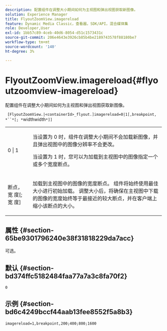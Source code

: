 ```yaml
---
description: 配置组件在调整大小期间如何为主视图和弹出视图获取新图像。
solution: Experience Manager
title: FlyoutZoomView.imagereload
feature: Dynamic Media Classic，查看器，SDK/API，混合媒体集
role: Developer,User
exl-id: 1bb57c89-4ceb-40d6-8054-d51c1573431c
source-git-commit: 206e4643e3926cb85b4be2189743578f88180be7
workflow-type: tm+mt
source-wordcount: '140'
ht-degree: 3%

---
```


# FlyoutZoomView.imagereload{#flyoutzoomview-imagereload}

配置组件在调整大小期间如何为主视图和弹出视图获取新图像。

` [FlyoutZoomView.|<containerId>_flyout.]imagereload=0|1[,breakpoint, *``*[; *`widthwidth`*]]`

<table id="table_E314540D347D47699C04EB80D20C0721"> 
 <tbody> 
  <tr> 
   <td colname="col1"> <p> <span class="codeph"> 0 | 1 </span> </p> </td> 
   <td colname="col2"> <p>当设置为<span class="codeph"> 0 </span>时，组件在调整大小期间不会加载新图像，并且弹出视图中的图像分辨率不会更改。 </p> <p>当设置为<span class="codeph"> 1 </span>时，您可以为加载到主视图中的图像指定一个或多个宽度断点。 </p> </td> 
  </tr> 
  <tr> 
   <td colname="col1"> <p> <span class="codeph"> 断点， <span class="varname"> 宽 </span>度[; <span class="varname"> 宽 </span>度]  </span> </p> </td> 
   <td colname="col2"> <p>加载到主视图中的图像的宽度断点。 组件将始终使用最佳大小进行初始加载。 调整大小后，将确保在主视图中下载的图像的宽度始终等于最接近的较大断点，并在客户端上缩小该断点的大小。 </p> </td> 
  </tr> 
 </tbody> 
</table>

## 属性 {#section-65be9301796240e38f31818229da7acc}

可选。

## 默认 {#section-bd374ffc5182484faa77a7a3c8fa70f2}

`0`

## 示例 {#section-bd6c4249bccf44aab13fee8552f5a8b3}

`imagereload=1,breakpoint,200;400;800;1600`
